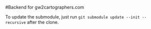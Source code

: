 #Backend for gw2cartographers.com

To update the submodule, just run ```git submodule update --init --recursive``` after the clone.
